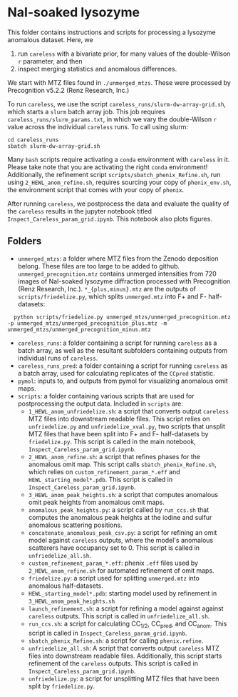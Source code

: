# NaI-soaked lysozyme

This folder contains instructions and scripts for processing a lysozyme anomalous dataset. Here, we
1. run `careless` with a bivariate prior, for many values of the double-Wilson `r` parameter, and then 
2. inspect merging statistics and anomalous differences.


We start with MTZ files found in `./unmerged_mtzs`. These were processed by Precognition v5.2.2 (Renz Research, Inc.)

To run `careless`, we use the script `careless_runs/slurm-dw-array-grid.sh`, which starts a `slurm` batch array job. This job requires `careless_runs/slurm_params.txt`, in which we vary the double-Wilson `r` value across the individual `careless` runs.  To call using slurm: 

```
cd careless_runs
sbatch slurm-dw-array-grid.sh
```
Many `bash` scripts require activating a `conda` environment with `careless` in it. Please take note that you are activating the right `conda` environment! Additionally, the refinement script `scripts/sbatch_phenix_Refine.sh`, run using `2_HEWL_anom_refine.sh`, requires sourcing your copy of `phenix_env.sh`, the environment script that comes with your copy of `phenix`. 

After running `careless`, we postprocess the data and evaluate the quality of the `careless` results in the jupyter notebook titled `Inspect_Careless_param_grid.ipynb`. This notebook also plots figures. 

## Folders

- `unmerged_mtzs`: a folder where MTZ files from the Zenodo deposition belong. These files are too large to be added to github. `unmerged_precognition.mtz` contains unmerged intensities from 720 images of NaI-soaked lysozyme diffraction processed with Precognition (Renz Research, Inc.). `*_{plus,minus}.mtz` are the outputs of `scripts/friedelize.py`, which splits `unmerged.mtz` into F+ and F- half-datasets:

```
  python scripts/friedelize.py unmerged_mtzs/unmerged_precognition.mtz -p unmerged_mtzs/unmerged_precognition_plus.mtz -m unmerged_mtzs/unmerged_precognition_minus.mtz
```

- `careless_runs`: a folder containing a script for running `careless` as a batch array, as well as the resultant subfolders containing outputs from individual runs of `careless`.
- `careless_runs_pred`: a folder containing a script for running `careless` as a batch array, used for calculating replicates of the `CCpred` statistic.
- `pymol`: inputs to, and outputs from pymol for visualizing anomalous omit maps. 
- `scripts`: a folder containing various scripts that are used for postprocessing the output data. Included in `scripts` are:
    - `1_HEWL_anom_unfriedelize.sh`: a script that converts output `careless` MTZ files into downstream readable files. This script relies on `unfriedelize.py` and `unfriedelize_xval.py`, two scripts that unsplit MTZ files that have been split into F+ and F- half-datasets by `friedelize.py`. This script is called in the main notebook, `Inspect_Careless_param_grid.ipynb`. 
    - `2_HEWL_anom_refine.sh`: a script that refines phases for the anomalous omit map. This script calls `sbatch_phenix_Refine.sh`, which relies on `custom_refinement_param_*.eff` and `HEWL_starting_model*.pdb`. This script is called in `Inspect_Careless_param_grid.ipynb`. 
    - `3_HEWL_anom_peak_heights.sh`: a script that computes anomalous omit peak heights from anomalous omit maps. 
    - `anomalous_peak_heights.py`: a script called by `run_ccs.sh` that computes the anomalous peak heights at the iodine and sulfur anomalous scattering positions. 
    - `concatenate_anomalous_peak_csv.py`: a script for refining an omit model against `careless` outputs, where the model's anomalous scatterers have occupancy set to 0. This script is called in `unfriedelize_all.sh`. 
    - `custom_refinement_param_*.eff`: phenix `.eff` files used by `2_HEWL_anom_refine.sh` for automated refinement of omit maps.
    - `friedelize.py`: a script used for splitting `unmerged.mtz` into anomalous half-datasets. 
    - `HEWL_starting_model*.pdb`: starting model used by refinement in `3_HEWL_anom_peak_heights.sh`
    - `launch_refinement.sh`: a script for refining a model against against `careless` outputs. This script is called in `unfriedelize_all.sh`. 
    - `run_ccs.sh`: a script for calculating CC$_\text{1/2}$, CC$_{\text{pred}}$, and CC$_\text{anom}$. This script is called in `Inspect_Careless_param_grid.ipynb`. 
    - `sbatch_phenix_Refine.sh`: a script for calling `phenix.refine`.  
    - `unfriedelize_all.sh`: A script that converts output `careless` MTZ files into downstream readable files. Additionally, this script starts refinement of the `careless` outputs. This script is called in `Inspect_Careless_param_grid.ipynb`. 
    - `unfriedelize.py`: a script for unsplitting MTZ files that have been split by `friedelize.py`. 